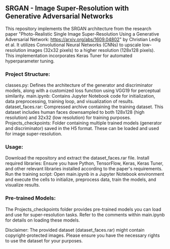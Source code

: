 ## SRGAN - Image Super-Resolution with Generative Adversarial Networks
This repository implements the SRGAN architecture from the research paper "Photo-Realistic Single Image Super-Resolution Using a Generative Adversarial Network: https://arxiv.org/abs/1609.04802" by Christian Ledig et al. It utilizes Convolutional Neural Networks (CNNs) to upscale low-resolution images (32x32 pixels) to a higher resolution (128x128 pixels).  This implementation incorporates Keras Tuner for automated hyperparameter tuning.

### Project Structure:

classes.py: Defines the architecture of the generator and discriminator models, along with a customized loss function using VGG19 for perceptual similarity.
main.ipynb: Contains Jupyter Notebook code for initialization, data preprocessing, training loop, and visualization of results.
dataset_faces.rar: Compressed archive containing the training dataset. This dataset includes human faces downsampled to both 128x128 (high resolution) and 32x32 (low resolution) for training purposes.
Projects_checkpoints: Folder containing multiple trained models (generator and discriminator) saved in the H5 format. These can be loaded and used for image super-resolution.

### Usage:

Download the repository and extract the dataset_faces.rar file.
Install required libraries: Ensure you have Python, TensorFlow, Keras, Keras Tuner, and other relevant libraries installed according to the paper's requirements.
Run the training script: Open main.ipynb in a Jupyter Notebook environment and execute the cells to initialize, preprocess data, train the models, and visualize results.

### Pre-trained Models:

The Projects_checkpoints folder provides pre-trained models you can load and use for super-resolution tasks. Refer to the comments within main.ipynb for details on loading these models.

Disclaimer: The provided dataset (dataset_faces.rar) might contain copyright-protected images.  Please ensure you have the necessary rights to use the dataset for your purposes.
